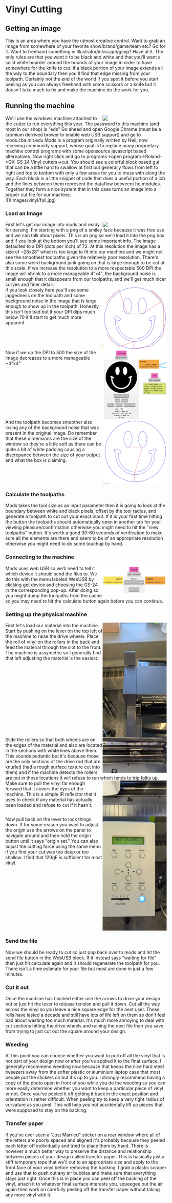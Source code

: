 # Vinyl Cutting

## Getting an image  
This is an area where you have the utmost creative control.  Want to grab an image from somewhere of your favorite show/brand/game/team etc? Go for it.  Want to freehand something in Illustrator/inkscape/gimp?  Have at it.  The only rules are that you want it to be black and white and that you'll want a solid white boarder around the bounds of your image in order to have somewhere for the knife to cut.  If a black portion of your image extends all the way to the boundary then you'll find that edge missing from your toolpath.  Certainly not the end of the world  if you spot it before you start peeling as you can always freehand with some scissors or a knife but it doesn't take much to fix and make the machine do the work for you.

## Running the machine  
<img src="~/images/vinyl/menu.jpg" align="right" width="200px"/>
We'll use the windows machine attached to the cutter to run everything this year.  The password to this machine (and most in our shop) is "eds"  Go ahead and open Google Chrome (must be a cromium derrived brower to enable web USB support) and go to mods.cba.mit.edu  Mods is a program originally written by Neil, now receiving community support, whose goal is to replace many proprietary machine control programs with some opensource javascript based alternatives.  Now right click and go to programs->open program->Roland->GX-GS 24 Vinyl cutters->cut.  You should see a colorful block based gui that can be a little hard to swallow at first but generally flows from left to right and top to bottom with only a few areas for you to mess with along the way.  Each block is a little snippet of code that does a useful portion of a job and the lines between them represent the dataflow betweent he modules.  Together they form a nice system that in this case turns an image into a proper cut file for our machine.  
<br clear="right"/>
![](images/vinyl/full.jpg)

### Load an Image
<img src="../images/vinyl/72DPI.jpg" align="right" width="200px"/>  
First let's get our image into mods and ready for parsing.  I'm starting with a png of a smiley face because it was free use and we can talk about pixels.  This is an png so we'll load it into the png box and if you look at the bottom you'll see some important info.  The image defaulted to a DPI (dots per inch) of 72.  At this resolution the image has a size of ~28x28" which is too large to fit into our machine and we might not see the smoothest toolpaths given the relatively poor resolution.  There's also some weird background junk going on that is large enough to be cut at this scale.  If we increase the resolution to a more respectable 500 DPI the image will shrink to a more manageable 4"x4", the background noise is small enough that it disappears from our toolpaths, and we'll get much nicer curves and finer detail.

<br clear="right"/>
<img src="/images/vinyl/72Toolpath.jpg" align="right" width="200px"/>
If you look closely here you'll see some jaggedness on the toolpath and some background noise in the image that is large enough to show up in the toolpath.  Honestly this isn't too bad but if your DPI dips much below 70 it'll start to get much more apparent.
<br clear="right"/>
<img src="https://github.com/ampennes/htma_demos/blob/main/webpage/site/images/vinyl/500DPI.jpg" align="right" width="200px"/>
Now if we up the DPI to 500 the size of the image decreases to a more manageable ~4"x4" 
<br clear="right"/>
<img src="/images/vinyl/500Toolpath.jpg" align="right" width="200px"/>
And the toolpath becomes smoother also losing any of the background noise that was present in the original image.  Do remember that these dimensions are the size of the window so they're a little soft as there can be quite a bit of white padding causing a discrepance between the size of your output and what the box is claiming. 
<br clear="right"/>


### Calculate the toolpaths
Mods takes the tool size as an input parameter then it is going to look at the boundary between white and black pixels, offset by the tool radius, and generate a toolpath to cut out your exact input.  If it is your first time hitting the button the toolpaths should automatically open in another tab for your viewing pleasure/confirmation otherwise you might need to hit the "view toolpaths" button.  It's worth a good 30-60 seconds of verification to make sure all the elements are there and seem to be of an appropriate resolution otherwise you might need to do some touchup by hand.

### Connecting to the machine  
<img src="/images/vinyl/webUSB.jpg" align="right" width="200px"/>
Mods uses web USB so we'll need to tell it which device it should send the files to.  We do this with the menu labeled WebUSB by clicking get device and choosing the GS-24 in the corresponding pop-up.  After doing so you might dump the toolpaths from the cache so you may need to hit the calculate button again before you can continue.
<br clear="right"/>

### Setting up the physical machine
<img src="/images/vinyl/lever_small.jpg" align="right" width= "200px"/>
First let's load our material into the machine.  Start by pushing on the lever on the top left of the machine to raise the drive wheels.  Place the roll of vinyl on the rollers in the back and feed the material through the slot to the front.  The machine is assymetric so I generally find that left adjusting the material is the easiest.
<br clear="right"/>
<img src="/images/vinyl/roller.jpg" align="right" width= "200px"/>
Slide the rollers so that both wheels are on the edges of the material and also are located in the sections with white lines above them.  This sounds pedantic but it's because those are the only sections of the drive rod that are knurled (had a rough surface texture cut into them) and if the machine detects the rollers are not in those locations it will refuse to run which tends to trip folks up.
<br clear="right"/>
<img src="/images/vinyl/eyes.jpg" align="right" width= "200px"/>
Make sure to pull the vinyl far enough forward that it covers the eyes of the machine.  This is a simple IR reflector that it uses to check if any material has actually been loaded and refuse to cut if it hasn't.
<br clear="right"/>
<img src="/images/vinyl/panel.jpg" align="right" width= "200px"/>
Now pull back on the lever to lock things down.  If for some reason you want to adjust the origin use the arrows on the panel to navigate around and then hold the origin button until it says "origin set."  You can also adjust the cutting force using the same menu if you find your cut was too deep or too shallow.  I find that 120gF is sufficient for most vinyl.
<br clear="right"/>


### Send the file
Now we should be ready to cut so just pop back over to mods and hit the send file button in the WebUSB block.  If it instead says "waiting for file" then just hit calculate again and it should regenerate the toolpath for you.  There isn't a time estimate for your file but most are done in just a few minutes.

### Cut it out
Once the machine has finished either use the arrows to drive your design out or just hit the lever to release tension and pull it down.  Cut all the way across the vinyl so you leave a nice square edge for the next user.  These rolls have lasted a decade and still have lots of life left on them so don't feel bad about wasting too much material.  It's much more annoying to deal with cut sections hitting the drive wheels and ruining the next file than you save from trying to just cut out the square around your design.

### Weeding
At this point you can choose whether you want to pull off all the vinyl that is not part of your design now or after you've applied it to the final surface.  I generally recommend weeding now because that keeps the nice hard steel tweezers away from the softer plastic or aluminium laptop case that most people put the stickers on but it's up to you.  I strongly recommend having a copy of the photo open in front of you while you do the weeding so you can more easily determine whether you want to keep a particular piece of vinyl or not.  Once you've peeled it off getting it back in the exact position and orientation is rather difficult.  When peeling try to keep a very tight radius of curvature as you peel.  This will help you not accidentally lift up pieces that were supposed to stay on the backing.

### Transfer paper
If you've ever seen a "Just Married" sticker on a rear window where all of the letters are poorly spaced and aligned it's probably because they peeled each letter off individually and tried to place them by hand.  There is however a much better way to preserve the distance and relationship between pieces of your design called transfer paper.  This is basically just a stiff temporary tape that we'll cut to an appropriate size and apply to the front face of your vinyl before removing the backing.  I grab a plastic scraper and use that to push out any air bubbles and make sure that everything stays just right.  Once this is in place you can peel off the backing of the vinyl, attach it to whatever final surface interests you, squeegee out the air again then work on carefully peeling off the transfer paper without taking any more vinyl with it.


<!-- Google tag (gtag.js) -->
<script async src="https://www.googletagmanager.com/gtag/js?id=G-YT7Z6VQ5M4"></script>
<script>
  window.dataLayer = window.dataLayer || [];
  function gtag(){dataLayer.push(arguments);}
  gtag('js', new Date());

  gtag('config', 'G-YT7Z6VQ5M4');
</script>